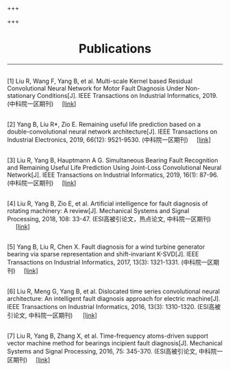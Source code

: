 +++

+++



<div class="container">
    <div style="text-align:center;border-bottom: 1px solid #3D3D3D">
        <h1 style="">
            Publications
        </h1>
    </div>
    <div style="margin:30px 0 0 0">
        <p style="margin-bottom:30px">
            [1] Liu R, Wang F, Yang B, et al. Multi-scale Kernel based Residual Convolutional Neural Network for Motor Fault Diagnosis Under Non-stationary Conditions[J]. IEEE Transactions on Industrial Informatics, 2019.(中科院一区期刊)<a href="/publications/1.pdf" download='' target="_blank" style="margin-left:20px">[link]</a>
        </p>
        <p style="margin-bottom:30px">
            [2] Yang B, Liu R*, Zio E. Remaining useful life prediction based on a double-convolutional neural network architecture[J]. IEEE Transactions on Industrial Electronics, 2019, 66(12): 9521-9530. (中科院一区期刊)<a href="/publications/2.pdf" download='' target="_blank" style="margin-left:20px">[link]</a>
        </p>
        <p style="margin-bottom:30px">
            [3] Liu R, Yang B, Hauptmann A G. Simultaneous Bearing Fault Recognition and Remaining Useful Life Prediction Using Joint-Loss Convolutional Neural Network[J]. IEEE Transactions on Industrial Informatics, 2019, 16(1): 87-96. (中科院一区期刊)<a href="/publications/3.pdf" download='' target="_blank" style="margin-left:20px">[link]</a>
        </p>
        <p style="margin-bottom:30px">
            [4] Liu R, Yang B, Zio E, et al. Artificial intelligence for fault diagnosis of rotating machinery: A review[J]. Mechanical Systems and Signal Processing, 2018, 108: 33-47. (ESI高被引论文，热点论文, 中科院一区期刊) <a href="/publications/4.pdf" download='' target="_blank" style="margin-left:20px">[link]</a>
        </p>
        <p style="margin-bottom:30px">
            [5] Yang B, Liu R, Chen X. Fault diagnosis for a wind turbine generator bearing via sparse representation and shift-invariant K-SVD[J]. IEEE Transactions on Industrial Informatics, 2017, 13(3): 1321-1331. (中科院一区期刊)<a href="/publications/5.pdf" download='' target="_blank" style="margin-left:20px">[link]</a>
        </p>
        <p style="margin-bottom:30px">
            [6] Liu R, Meng G, Yang B, et al. Dislocated time series convolutional neural architecture: An intelligent fault diagnosis approach for electric machine[J]. IEEE Transactions on Industrial Informatics, 2016, 13(3): 1310-1320. (ESI高被引论文, 中科院一区期刊) <a href="/publications/6.pdf" download='' target="_blank" style="margin-left:20px">[link]</a>
        </p>
        <p style="margin-bottom:30px">
            [7] Liu R, Yang B, Zhang X, et al. Time-frequency atoms-driven support vector machine method for bearings incipient fault diagnosis[J]. Mechanical Systems and Signal Processing, 2016, 75: 345-370. (ESI高被引论文, 中科院一区期刊)<a href="/publications/7.pdf" download='' target="_blank" style="margin-left:20px">[link]</a>
        </p>
    </div>
</div>


​    


